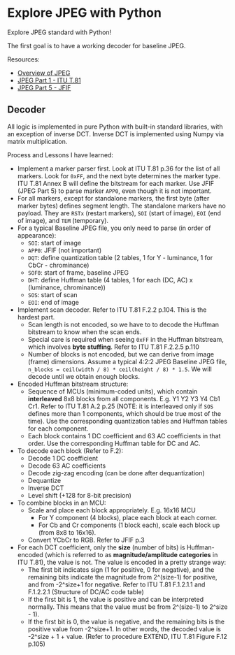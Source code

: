 # Explore JPEG with Python

Explore JPEG standard with Python!

The first goal is to have a working decoder for baseline JPEG.

Resources:

- [Overview of JPEG](https://jpeg.org/jpeg/index.html)
- [JPEG Part 1 - ITU T.81](https://www.w3.org/Graphics/JPEG/itu-t81.pdf)
- [JPEG Part 5 - JFIF](https://www.w3.org/Graphics/JPEG/jfif.pdf)

## Decoder

All logic is implemented in pure Python with built-in standard libraries, with an exception of inverse DCT. Inverse DCT is implemented using Numpy via matrix multiplication.

Process and Lessons I have learned:

- Implement a marker parser first. Look at ITU T.81 p.36 for the list of all markers. Look for `0xFF`, and the next byte determines the marker type. ITU T.81 Annex B will define the bitstream for each marker. Use JFIF (JPEG Part 5) to parse marker `APP0`, even though it is not important.
- For all markers, except for standalone markers, the first byte (after marker bytes) defines segment length. The standalone markers have no payload. They are `RSTx` (restart markers), `SOI` (start of image), `EOI` (end of image), and `TEM` (temporary).
- For a typical Baseline JPEG file, you only need to parse (in order of appearance):
  - `SOI`: start of image
  - `APP0`: JFIF (not important)
  - `DQT`: define quantization table (2 tables, 1 for Y - luminance, 1 for CbCr - chrominance)
  - `SOF0`: start of frame, baseline JPEG
  - `DHT`: define Huffman table (4 tables, 1 for each (DC, AC) x (luminance, chrominance))
  - `SOS`: start of scan
  - `EOI`: end of image
- Implement scan decoder. Refer to ITU T.81 F.2.2 p.104. This is the hardest part.
  - Scan length is not encoded, so we have to to decode the Huffman bitstream to know when the scan ends.
  - Special care is required when seeing `0xFF` in the Huffman bitstream, which involves **byte stuffing**. Refer to ITU T.81 F.2.2.5 p.110
  - Number of blocks is not encoded, but we can derive from image (frame) dimensions. Assume a typical 4:2:2 JPEG Baseline JPEG file, `n_blocks = ceil(width / 8) * ceil(height / 8) * 1.5`. We will decode until we obtain enough blocks.
- Encoded Huffman bitstream structure:
  - Sequence of MCUs (minimum-coded units), which contain **interleaved** 8x8 blocks from all components. E.g. Y1 Y2 Y3 Y4 Cb1 Cr1. Refer to ITU T.81 A.2 p.25 (NOTE: it is interleaved only if `SOS` defines more than 1 components, which should be true most of the time). Use the corresponding quantization tables and Huffman tables for each component.
  - Each block contains 1 DC coefficient and 63 AC coefficients in that order. Use the corresponding Huffman table for DC and AC.
- To decode each block (Refer to F.2):
  - Decode 1 DC coefficient
  - Decode 63 AC coefficients
  - Decode zig-zag encoding (can be done after dequantization)
  - Dequantize
  - Inverse DCT
  - Level shift (+128 for 8-bit precision)
- To combine blocks in an MCU:
  - Scale and place each block appropriately. E.g. 16x16 MCU
    - For Y component (4 blocks), place each block at each corner.
    - For Cb and Cr components (1 block each), scale each block up (from 8x8 to 16x16).
  - Convert YCbCr to RGB. Refer to JFIF p.3
- For each DCT coefficient, only the **size** (number of bits) is Huffman-encoded (which is referred to as **magnitude/amplitude categories** in ITU T.81), the value is not. The value is encoded in a pretty strange way:
  - The first bit indicates sign (1 for positive, 0 for negative), and the remaining bits indicate the magnitude from 2^(size-1) for positive, and from -2^size+1 for negative. Refer to ITU T.81 F.1.2.1.1 and F.1.2.2.1 (Structure of DC/AC code table)
  - If the first bit is 1, the value is positive and can be interpreted normally. This means that the value must be from 2^(size-1) to 2^size - 1).
  - If the first bit is 0, the value is negative, and the remaining bits is the positive value from -2^size+1. In other words, the decoded value is -2^size + 1 + value. (Refer to procedure EXTEND, ITU T.81 Figure F.12 p.105)
